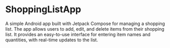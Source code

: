 # ShoppingListApp
A simple Android app built with Jetpack Compose for managing a shopping list. The app allows users to add, edit, and delete items from their shopping list. It provides an easy-to-use interface for entering item names and quantities, with real-time updates to the list.
